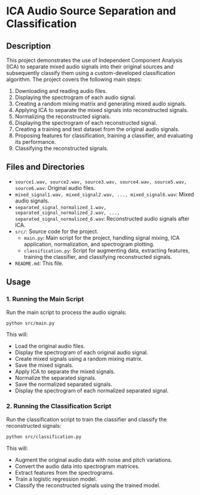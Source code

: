 
# ICA Audio Source Separation and Classification

## Description
This project demonstrates the use of Independent Component Analysis (ICA) to separate mixed audio signals into their original sources and subsequently classify them using a custom-developed classification algorithm. The project covers the following main steps:

1. Downloading and reading audio files.
2. Displaying the spectrogram of each audio signal.
3. Creating a random mixing matrix and generating mixed audio signals.
4. Applying ICA to separate the mixed signals into reconstructed signals.
5. Normalizing the reconstructed signals.
6. Displaying the spectrogram of each reconstructed signal.
7. Creating a training and test dataset from the original audio signals.
8. Proposing features for classification, training a classifier, and evaluating its performance.
9. Classifying the reconstructed signals.

## Files and Directories
- `source1.wav, source2.wav, source3.wav, source4.wav, source5.wav, source6.wav`: Original audio files.
- `mixed_signal1.wav, mixed_signal2.wav, ..., mixed_signal6.wav`: Mixed audio signals.
- `separated_signal_normalized_1.wav, separated_signal_normalized_2.wav, ..., separated_signal_normalized_6.wav`: Reconstructed audio signals after ICA.
- `src/`: Source code for the project.
  - `main.py`: Main script for the project, handling signal mixing, ICA application, normalization, and spectrogram plotting.
  - `classification.py`: Script for augmenting data, extracting features, training the classifier, and classifying reconstructed signals.
- `README.md`: This file.



## Usage

### 1. Running the Main Script
Run the main script to process the audio signals:
```sh
python src/main.py
```
This will:
- Load the original audio files.
- Display the spectrogram of each original audio signal.
- Create mixed signals using a random mixing matrix.
- Save the mixed signals.
- Apply ICA to separate the mixed signals.
- Normalize the separated signals.
- Save the normalized separated signals.
- Display the spectrogram of each normalized separated signal.

### 2. Running the Classification Script
Run the classification script to train the classifier and classify the reconstructed signals:
```sh
python src/classification.py
```
This will:
- Augment the original audio data with noise and pitch variations.
- Convert the audio data into spectrogram matrices.
- Extract features from the spectrograms.
- Train a logistic regression model.
- Classify the reconstructed signals using the trained model.

